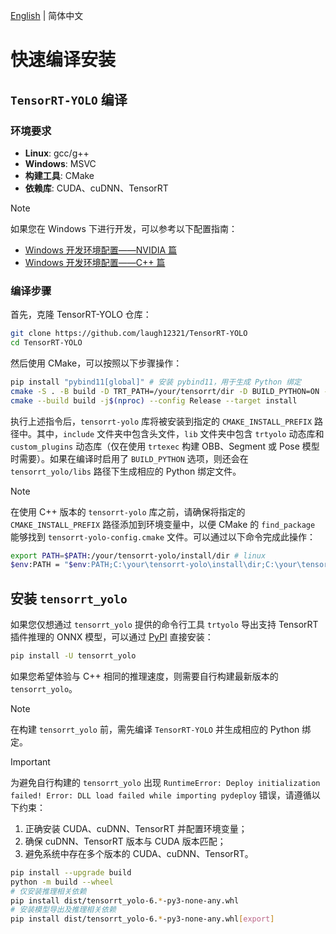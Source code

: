 [English](../en/build_and_install.md) | 简体中文

# 快速编译安装

## `TensorRT-YOLO` 编译

### 环境要求

- **Linux**: gcc/g++
- **Windows**: MSVC
- **构建工具**: CMake
- **依赖库**: CUDA、cuDNN、TensorRT

> [!NOTE]  
> 如果您在 Windows 下进行开发，可以参考以下配置指南：
>
> - [Windows 开发环境配置——NVIDIA 篇](https://www.cnblogs.com/laugh12321/p/17830096.html)
> - [Windows 开发环境配置——C++ 篇](https://www.cnblogs.com/laugh12321/p/17827624.html)

### 编译步骤

首先，克隆 TensorRT-YOLO 仓库：

```bash
git clone https://github.com/laugh12321/TensorRT-YOLO
cd TensorRT-YOLO
```

然后使用 CMake，可以按照以下步骤操作：

```bash
pip install "pybind11[global]" # 安装 pybind11，用于生成 Python 绑定
cmake -S . -B build -D TRT_PATH=/your/tensorrt/dir -D BUILD_PYTHON=ON -D CMAKE_INSTALL_PREFIX=/your/tensorrt-yolo/install/dir
cmake --build build -j$(nproc) --config Release --target install
```

执行上述指令后，`tensorrt-yolo` 库将被安装到指定的 `CMAKE_INSTALL_PREFIX` 路径中。其中，`include` 文件夹中包含头文件，`lib` 文件夹中包含 `trtyolo` 动态库和 `custom_plugins` 动态库（仅在使用 `trtexec` 构建 OBB、Segment 或 Pose 模型时需要）。如果在编译时启用了 `BUILD_PYTHON` 选项，则还会在 `tensorrt_yolo/libs` 路径下生成相应的 Python 绑定文件。

> [!NOTE]  
> 在使用 C++ 版本的 `tensorrt-yolo` 库之前，请确保将指定的 `CMAKE_INSTALL_PREFIX` 路径添加到环境变量中，以便 CMake 的 `find_package` 能够找到 `tensorrt-yolo-config.cmake` 文件。可以通过以下命令完成此操作：
>
> ```bash
> export PATH=$PATH:/your/tensorrt-yolo/install/dir # linux
> $env:PATH = "$env:PATH;C:\your\tensorrt-yolo\install\dir;C:\your\tensorrt-yolo\install\dir\bin" # windows
> ```

## 安装 `tensorrt_yolo`

如果您仅想通过 `tensorrt_yolo` 提供的命令行工具 `trtyolo` 导出支持 TensorRT 插件推理的 ONNX 模型，可以通过 [PyPI](https://pypi.org/project/tensorrt-yolo) 直接安装：

```bash
pip install -U tensorrt_yolo
```

如果您希望体验与 C++ 相同的推理速度，则需要自行构建最新版本的 `tensorrt_yolo`。

> [!NOTE]  
> 在构建 `tensorrt_yolo` 前，需先编译 `TensorRT-YOLO` 并生成相应的 Python 绑定。

> [!IMPORTANT]  
> 为避免自行构建的 `tensorrt_yolo` 出现 `RuntimeError: Deploy initialization failed! Error: DLL load failed while importing pydeploy` 错误，请遵循以下约束：
>
> 1. 正确安装 CUDA、cuDNN、TensorRT 并配置环境变量；
> 2. 确保 cuDNN、TensorRT 版本与 CUDA 版本匹配；
> 3. 避免系统中存在多个版本的 CUDA、cuDNN、TensorRT。

```bash
pip install --upgrade build
python -m build --wheel
# 仅安装推理相关依赖
pip install dist/tensorrt_yolo-6.*-py3-none-any.whl
# 安装模型导出及推理相关依赖
pip install dist/tensorrt_yolo-6.*-py3-none-any.whl[export]
```
